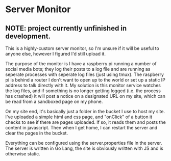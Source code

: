 # Server Monitor
## NOTE: project currently unfinished in development.

This is a highly-custom server monitor, so I'm unsure if it will be useful to anyone else, however I figured I'd still upload it.

The purpose of the monitor is I have a raspberry pi running a number of social media bots; they log their posts to a log file and are running as seperate processes with seperate log files (just using tmux). The raspberry pi is behind a router I don't want to open up to the world or set up a static IP address to talk directly with it. My solution is this monitor service watches the log files, and if something is no longer getting logged (i.e. the process has crashed) it will post a notice on a designated URL on my site, which can be read from a sandboxed page on my phone.

On my site end, it's basically just a folder in the bucket I use to host my site. I've uploaded a simple html and css page, and "onClick" of a button it checks to see if there are pages uploaded. If so, it reads them and posts the content in javascript. Then when I get home, I can restart the server and clear the pages in the bucket.

Everything can be configured using the server.properties file in the server. The server is written in Go Lang, the site is obviously written with JS and is otherwise static.
